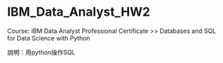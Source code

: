 # IBM_Data_Analyst_HW2

Course: IBM Data Analyst Professional Certificate >> Databases and SQL for Data Science with Python

說明：用python操作SQL
